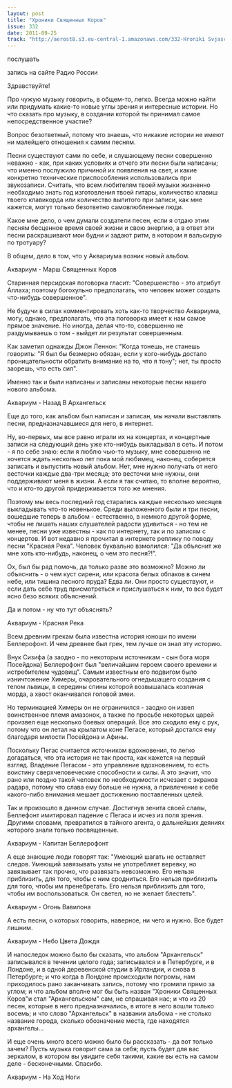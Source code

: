 ```yaml
---
layout: post
title: "Хроники Священных Коров"
issue: 332
date: 2011-09-25
track: "http://aerost8.s3.eu-central-1.amazonaws.com/332-Hroniki Svjaschennyh Korov.mp3"
---
```


послушать

запись на сайте Радио России

Здравствуйте!

Про чужую музыку говорить, в общем-то, легко. Всегда можно найти или придумать какие-то новые углы зрения и интересные истории. Но что сказать про музыку, в создании которой ты принимал самое непосредственное участие?

Вопрос безответный, потому что знаешь, что никакие истории не имеют ни малейшего отношения к самим песням.

Песни существуют сами по себе, и слушающему песни совершенно неважно - как, при каких условиях и отчего эти песни были написаны; что именно послужило причиной их появления на свет, и какие конкретно технические приспособления использовались при звукозаписи. Считать, что всем любителям твоей музыки жизненно необходимо знать год изготовления твоей гитары, количество клавиш твоего клавикорда или количество выпитого при записи, как мне кажется, могут только безответно самовлюбленные люди.

Какое мне дело, о чем думали создатели песен, если я отдаю этим песням бесценное время своей жизни и свою энергию, а в ответ эти песни раскрашивают мои будни и задают ритм, в котором я вальсирую по тротуару?

В общем, дело в том, что у Аквариума возник новый альбом.

Аквариум - Марш Священных Коров

Старинная персидская поговорка гласит: "Совершенство - это атрибут Аллаха; поэтому богохульно предполагать, что человек может создать что-нибудь совершенное".

Не будучи в силах комментировать хоть как-то творчество Аквариума, могу, однако, предполагать, что эта поговорка имеет к нам самое прямое значение. Но иногда, делая что-то, совершенно не раздумываешь о том - выйдет ли результат совершенным.

Как заметил однажды Джон Леннон: "Когда тонешь, не станешь говорить: "Я был бы безмерно обязан, если у кого-нибудь достало проницательности обратить внимание на то, что я тону"; нет, ты просто заорешь, что есть сил".

Именно так и были написаны и записаны некоторые песни нашего нового альбома.

Аквариум - Назад В Архангельск

Еще до того, как альбом был написан и записан, мы начали выставлять песни, предназначавшиеся для него, в интернет.

Ну, во-первых, мы все равно играли их на концертах, и концертные записи на следующий день уже кто-нибудь выкладывал в сеть. И потом - я по себе знаю: если я люблю чью-то музыку, мне совершенно не хочется ждать несколько лет пока мой любимец, наконец, соберется записать и выпустить новый альбом. Нет, мне нужно получать от него весточки каждые два-три месяца; это весточки мне нужны, они поддерживают меня в жизни. А если я так считаю, то вполне вероятно, что и кто-то другой придерживается того же мнения.

Поэтому мы весь последний год старались каждые несколько месяцев выкладывать что-то новенькое. Среди выложенного были и три песни, вошедшие теперь в альбом - естественно, в немного другой форме, чтобы не лишать наших слушателей радости удивиться - но тем не менее, песни уже известны - как по интернету, так и по записям с концертов. И вот недавно я прочитал в интернете реплику по поводу песни "Красная Река". Человек буквально взмолился: "Да объяснит же мне хоть кто-нибудь, наконец, о чем это песня?!".

Ох, был бы рад помочь, да только разве это возможно? Можно ли объяснить - о чем куст сирени, или красота белых облаков в синем небе, или тишина лесного пруда? Едва ли. Они просто существуют, и если дать себе труд присмотреться и прислушаться к ним, то все будет ясно безо всяких объяснений.

Да и потом - ну что тут объяснять?

Аквариум - Красная Река

Всем древним грекам была известна история юноши по имени Беллерофонт. И чем древнее был грек, тем лучше он знал эту историю.

Внук Сизифа (а заодно - по некоторым источникам - сын бога моря Посейдона) Беллерофонт был "величайшим героем своего времени и истребителем чудовищ". Самым известным его подвигом было изничтожение Химеры, очаровательного огнедышащего создания с телом львицы, в середины спины которой возвышалась козлиная морда, а хвост оканчивался головой змеи.

Но терминацией Химеры он не ограничился - заодно он извел воинственное племя амазонок, а также по просьбе некоторых царей произвел еще несколько боевых операций. Все это сходило ему с рук, потому что он летал на крылатом коне Пегасе, который достался ему благодаря милости Посейдона и Афины.

Поскольку Пегас считается источником вдохновения, то легко догадаться, что эта история не так проста, как кажется на первый взгляд. Владение Пегасом - это управление вдохновением, то есть воистину сверхчеловеческие способности и силы. А это значит, что рано или поздно такой человек по необходимости исчезает с экранов радара, потому что слава ему больше не нужна, а привлечение к себе какого-либо внимания мешает достижению поставленных целей.

Так и произошло в данном случае. Достигнув зенита своей славы, Беллефонт имитировал падение с Пегаса и исчез из поля зрения. Другими словами, превратился в тайного агента, о дальнейших деяниях которого знали только посвященные.

Аквариум - Капитан Беллерофонт

А еще знающие люди говорят так: "Умеющий шагать не оставляет следов. Умеющий завязывать узлы не употребляет веревку, но завязывает так прочно, что развязать невозможно. Его нельзя приблизить, для того, чтобы с ним сродниться. Его нельзя приблизить для того, чтобы им пренебрегать. Его нельзя приблизить для того, чтобы им воспользоваться. Он светел, но не желает блестеть".

Аквариум - Огонь Вавилона

А есть песни, о которых говорить, наверное, ни чего и нужно. Все будет лишним.

Аквариум - Небо Цвета Дождя

И напоследок можно было бы сказать, что альбом "Архангельск" записывался в течении целого года; записывался и в Петербурге, и в Лондоне, и в одной деревенской студии в Ирландии, и снова в Петербурге; и что когда в Лондоне происходили погромы, нам приходилось рано заканчивать запись, потому что громили прямо за углом; и что альбом вполне мог бы быть назван "Хроники Священных Коров"и стал "Архангельском" сам, не спрашивая нас; и что из 20 песен, которые в него предназначались, в итоге в него вошли только восемь; и что слово "Архангельск" в названии альбома - не столько название города, сколько обозначение места, где находятся архангелы...

И еще очень много всего можно было бы рассказать - да вот только зачем? Пусть музыка говорит сама за себя; пусть будет для вас зеркалом, в котором вы увидите себя такими, какие вы есть на самом деле - бесконечными. Спасибо.

Аквариум - На Ход Ноги
